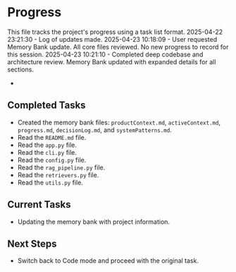 # Progress

This file tracks the project's progress using a task list format.
2025-04-22 23:21:30 - Log of updates made.
2025-04-23 10:18:09 - User requested Memory Bank update. All core files reviewed. No new progress to record for this session.
2025-04-23 10:21:10 - Completed deep codebase and architecture review. Memory Bank updated with expanded details for all sections.

*

## Completed Tasks

*   Created the memory bank files: `productContext.md`, `activeContext.md`, `progress.md`, `decisionLog.md`, and `systemPatterns.md`.
*   Read the `README.md` file.
*   Read the `app.py` file.
*   Read the `cli.py` file.
*   Read the `config.py` file.
*   Read the `rag_pipeline.py` file.
*   Read the `retrievers.py` file.
*   Read the `utils.py` file.

## Current Tasks

*   Updating the memory bank with project information.

## Next Steps

*   Switch back to Code mode and proceed with the original task.